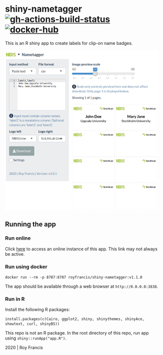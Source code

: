 # shiny-nametagger [![gh-actions-build-status](https://github.com/royfrancis/shiny-nametagger/workflows/build/badge.svg)](https://github.com/royfrancis/shiny-nametagger/actions?workflow=build) [![docker-hub](https://img.shields.io/docker/image-size/royfrancis/shiny-nametagger?label=dockerhub)](https://hub.docker.com/repository/docker/royfrancis/shiny-nametagger)

This is an R shiny app to create labels for clip-on name badges.

![](preview.png)

## Running the app

### Run online

Click [here](https://roymf.shinyapps.io/nametagger/) to access an online instance of this app. This link may not always be active.

### Run using docker

```
docker run --rm -p 8787:8787 royfrancis/shiny-nametagger:v1.1.0
```

The app should be available through a web browser at `http://0.0.0.0:3838`.

### Run in R

Install the following R packages:

```
install.packages(c(Cairo, ggplot2, shiny, shinythemes, shinyAce, showtext, curl, shinyBS))
```

This repo is not an R package. In the root directory of this repo, run app using `shiny::runApp("app.R")`.

2020 | Roy Francis
